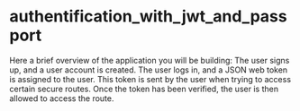 # authentification_with_jwt_and_passport
Here a brief overview of the application you will be building:      The user signs up, and a user account is created.     The user logs in, and a JSON web token is assigned to the user.     This token is sent by the user when trying to access certain secure routes.     Once the token has been verified, the user is then allowed to access the route.

